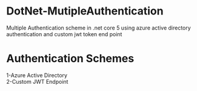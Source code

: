 # DotNet-MutipleAuthentication
Multiple Authentication scheme in .net core 5 using azure active directory authentication and custom jwt token end point


# Authentication Schemes 

1-Azure Active Directory
<br/>
2-Custom JWT Endpoint

